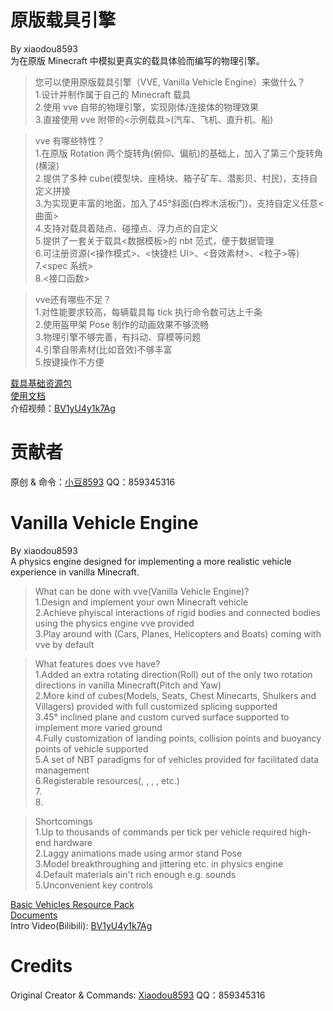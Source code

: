 # 原版载具引擎 
By xiaodou8593  
为在原版 Minecraft 中模拟更真实的载具体验而编写的物理引擎。  
> 您可以使用原版载具引擎（VVE, Vanilla Vehicle Engine）来做什么？  
    1.设计并制作属于自己的 Minecraft 载具  
    2.使用 vve 自带的物理引擎，实现刚体/连接体的物理效果  
    3.直接使用 vve 附带的<示例载具>(汽车、飞机、直升机、船)  

> vve 有哪些特性？  
	1.在原版 Rotation 两个旋转角(俯仰、偏航)的基础上，加入了第三个旋转角(横滚)  
	2.提供了多种 cube(模型块、座椅块、箱子矿车、潜影贝、村民)，支持自定义拼接  
	3.为实现更丰富的地面，加入了45°斜面(白桦木活板门)，支持自定义任意<曲面>  
	4.支持对载具着陆点、碰撞点、浮力点的自定义  
	5.提供了一套关于载具<数据模板>的 nbt 范式，便于数据管理  
	6.可注册资源(<操作模式>、<快捷栏 UI>、<音效素材>、<粒子>等)  
	7.<spec 系统>  
	8.<接口函数>  

> vve还有哪些不足？  
	1.对性能要求较高，每辆载具每 tick 执行命令数可达上千条  
	2.使用盔甲架 Pose 制作的动画效果不够流畅  
	3.物理引擎不够完善，有抖动、穿模等问题  
	4.引擎自带素材(比如音效)不够丰富  
	5.按键操作不方便  

[载具基础资源包](https://github.com/BX-Developers/VVE-Resources)   
[使用文档](https://github.com/BX-Developers/VVE-Documents)   
介绍视频：[BV1yU4y1k7Ag](https://www.bilibili.com/video/BV1yU4y1k7Ag)
# 贡献者
原创 & 命令：[小豆8593](https://space.bilibili.com/206987540) QQ：859345316  

# Vanilla Vehicle Engine
By xiaodou8593  
A physics engine designed for implementing a more realistic vehicle experience in vanilla Minecraft.  
> What can be done with vve(Vanilla Vehicle Engine)?  
    1.Design and implement your own Minecraft vehicle  
    2.Achieve phyiscal interactions of rigid bodies and connected bodies using the physics engine vve provided  
    3.Play around with <example vehicles>(Cars, Planes, Helicopters and Boats) coming with vve by default  

> What features does vve have?   
	1.Added an extra rotating direction(Roll) out of the only two rotation directions in vanilla Minecraft(Pitch and Yaw)  
	2.More kind of cubes(Models, Seats, Chest Minecarts, Shulkers and Villagers) provided with full customized splicing supported  
	3.45° inclined plane and custom curved surface supported to implement more varied ground  
	4.Fully customization of landing points, collision points and buoyancy points of vehicle supported  
	5.A set of NBT paradigms for <data templates> of vehicles provided for facilitated data management  
	6.Registerable resources(<Operating modes>, <Hotbar UI>, <Sound effects>, <Particles>, etc.)  
	7.<spec system>  
	8.<function interfaces>  

> Shortcomings  
	1.Up to thousands of commands per tick per vehicle required high-end hardware  
	2.Laggy animations made using armor stand Pose  
	3.Model breakthroughing and jittering etc. in physics engine  
	4.Default materials ain't rich enough e.g. sounds  
	5.Unconvenient key controls  
    
[Basic Vehicles Resource Pack](https://github.com/BX-Developers/VVE-Resources)   
[Documents](https://github.com/BX-Developers/VVE-Documents)   
Intro Video(Bilibili): [BV1yU4y1k7Ag](https://www.bilibili.com/video/BV1yU4y1k7Ag)
# Credits
Original Creator & Commands: [Xiaodou8593](https://space.bilibili.com/206987540) QQ：859345316  
